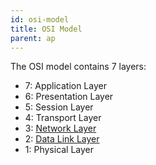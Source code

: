 ```yaml
---
id: osi-model
title: OSI Model
parent: ap
---
```


The OSI model contains 7 layers:

- 7: Application Layer
- 6: Presentation Layer
- 5: Session Layer
- 4: Transport Layer
- 3: [Network Layer](/entry/network-layer)
- 2: [Data Link Layer](/entry/data-link-layer)
- 1: Physical Layer